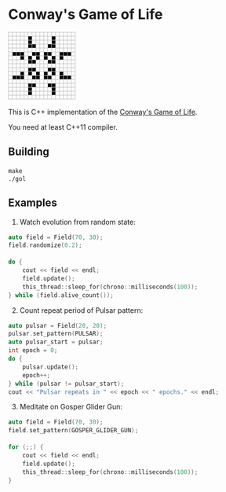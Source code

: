 Conway's Game of Life
=====================

![Pulsar](https://github.com/alexander-travov/gol_cpp/raw/master/pulsar.gif "Pulsar")

This is C++ implementation of the [Conway's Game of Life](https://en.wikipedia.org/wiki/Conway%27s_Game_of_Life).

You need at least C++11 compiler.


Building
--------

``` shell
make
./gol
```


Examples
--------

1. Watch evolution from random state:

``` c++
auto field = Field(70, 30);
field.randomize(0.2);

do {
    cout << field << endl;
    field.update();
    this_thread::sleep_for(chrono::milliseconds(100));
} while (field.alive_count());
```

2. Count repeat period of Pulsar pattern:

``` c++
auto pulsar = Field(20, 20);
pulsar.set_pattern(PULSAR);
auto pulsar_start = pulsar;
int epoch = 0;
do {
    pulsar.update();
    epoch++;
} while (pulsar != pulsar_start);
cout << "Pulsar repeats in " << epoch << " epochs." << endl;
```

3. Meditate on Gosper Glider Gun:

``` c++
auto field = Field(70, 30);
field.set_pattern(GOSPER_GLIDER_GUN);

for (;;) {
    cout << field << endl;
    field.update();
    this_thread::sleep_for(chrono::milliseconds(100));
}
```
